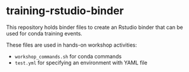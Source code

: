 # training-rstudio-binder

This repository holds binder files to create an Rstudio binder that can be used for conda training events.

These files are used in hands-on workshop activities:
- `workshop_commands.sh` for conda commands
- `test.yml` for specifying an environment with YAML file

